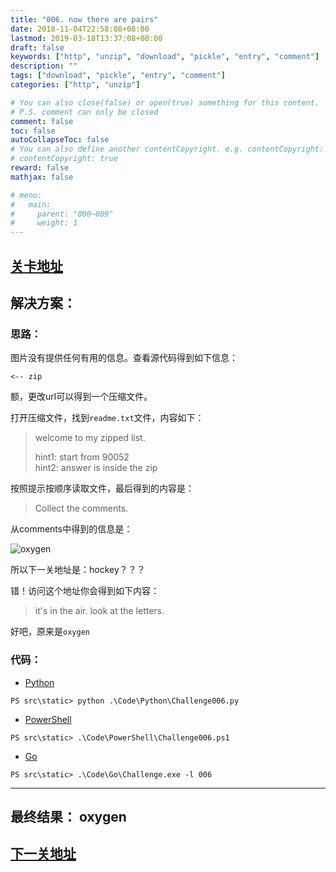 ```yaml
---
title: "006. now there are pairs"
date: 2018-11-04T22:58:08+08:00
lastmod: 2019-03-18T13:37:08+08:00
draft: false
keywords: ["http", "unzip", "download", "pickle", "entry", "comment"]
description: ""
tags: ["download", "pickle", "entry", "comment"]
categories: ["http", "unzip"]

# You can also close(false) or open(true) something for this content.
# P.S. comment can only be closed
comment: false
toc: false
autoCollapseToc: false
# You can also define another contentCopyright. e.g. contentCopyright: "This is another copyright."
# contentCopyright: true
reward: false
mathjax: false

# menu:
#   main:
#     parent: "000~009"
#     weight: 1
---
```


## [关卡地址][1]

## 解决方案：

### 思路：

图片没有提供任何有用的信息。查看源代码得到如下信息：

`<-- zip `

额，更改url可以得到一个压缩文件。

打开压缩文件，找到`readme.txt`文件，内容如下：

>welcome to my zipped list. 
> 
>hint1: start from 90052  
>hint2: answer is inside the zip

按照提示按顺序读取文件，最后得到的内容是：

>Collect the comments.

从comments中得到的信息是：

![oxygen][a]

所以下一关地址是：hockey？？？

错！访问这个地址你会得到如下内容：

>it's in the air. look at the letters. 

好吧，原来是`oxygen`

### 代码：

* [Python][2]

```
PS src\static> python .\Code\Python\Challenge006.py
```

* [PowerShell][3]

```
PS src\static> .\Code\PowerShell\Challenge006.ps1
```

* [Go][4]

```
PS src\static> .\Code\Go\Challenge.exe -l 006
```

---
## 最终结果： oxygen

## [下一关地址][5]

[1]: http://www.pythonchallenge.com/pc/def/channel.html
[2]: ../../Code/Python/Challenge006.py "点我查看源码"
[3]: ../../Code/PowerShell/Challenge006.ps1 "点我查看源码"
[4]: ../../Code/Go/Challenge006.go "点我查看源码"
[5]: http://www.pythonchallenge.com/pc/def/oxygen.html

[a]: ../../Image/006/oxygen.png